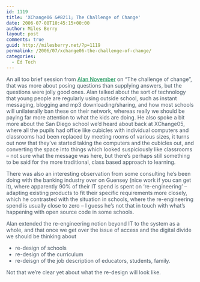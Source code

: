 ```yaml
---
id: 1119
title: 'XChange06 &#8211; The Challenge of Change'
date: 2006-07-08T10:45:15+00:00
author: Miles Berry
layout: post 
comments: true
guid: http://milesberry.net/?p=1119
permalink: /2006/07/xchange06-the-challenge-of-change/
categories:
  - Ed Tech
---
```

<p style="color: #495865;">
  An all too brief session from <a style="color: #008947;" href="http://web.archive.org/web/20060612213500/http://www.novemberlearning.com/blogs/alannovember/">Alan November</a> on &#8220;The challenge of change&#8221;, that was more about posing questions than supplying answers, but the questions were jolly good ones. Alan talked about the sort of technology that young people are regularly using outside school, such as instant messaging, blogging and mp3 downloading/sharing, and how most schools will unilaterally ban these on their network, whereas really we should be paying far more attention to what the kids are doing. He also spoke a bit more about the San Diego school we&#8217;d heard about back at XChange05, where all the pupils had office like cubicles with individual computers and classrooms had been replaced by meeting rooms of various sizes, it turns out now that they&#8217;ve started taking the computers and the cubicles out, and converting the space into things which looked suspiciously like classrooms &#8211; not sure what the message was here, but there&#8217;s perhaps still something to be said for the more traditional, class based approach to learning.
</p>

<p style="color: #495865;">
  There was also an interesting observation from some consulting he&#8217;s been doing with the banking industry over on Guensey (nice work if you can get it), where apparently 90% of their IT spend is spent on &#8216;re-engineering&#8217; &#8211; adapting existing products to fit their specific requirements more closely, which he contrasted with the situation in schools, where the re-engineering spend is usually close to zero &#8211; I guess he&#8217;s not that in touch with what&#8217;s happening with open source code in some schools.
</p>

<p style="color: #495865;">
  Alan extended the re-engineering notion beyond IT to the system as a whole, and that once we get over the issue of access and the digital divide we should be thinking about
</p>

<ul style="color: #495865;">
  <li>
    re-design of schools
  </li>
  <li>
    re-design of the curriculum
  </li>
  <li>
    re-deisgn of the job description of educators, students, family.
  </li>
</ul>

<p style="color: #495865;">
  Not that we&#8217;re clear yet about what the re-design will look like.
</p>